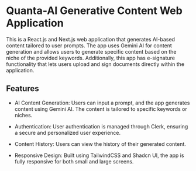 # Quanta-AI Generative Content Web Application

This is a React.js and Next.js web application that generates AI-based content tailored to user prompts. The app uses Gemini AI for content generation and allows users to generate specific content based on the niche of the provided keywords. Additionally, this app has e-signature functionality that lets users upload and sign documents directly within the application.

##  Features
*  AI Content Generation: Users can input a prompt, and the app generates content using Gemini AI. The content is tailored to specific keywords or niches.

* Authentication: User authentication is managed through Clerk, ensuring a secure and personalized user experience.

* Content History: Users can view the history of their generated content.

* Responsive Design: Built using TailwindCSS and Shadcn UI, the app is fully responsive for both small and large screens.

  
